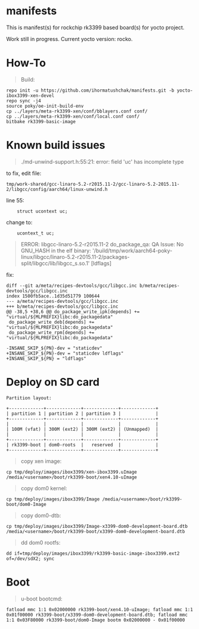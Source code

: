 # manifests
This is manifest(s) for rockchip rk3399 based board(s) for yocto project.

Work still in progress.
Current yocto version: rocko.

# How-To

> Build:
```
repo init -u https://github.com/ihormatushchak/manifests.git -b yocto-ibox3399-xen-devel
repo sync -j4
source poky/oe-init-build-env
cp ../layers/meta-rk3399-xen/conf/bblayers.conf conf/
cp ../layers/meta-rk3399-xen/conf/local.conf conf/
bitbake rk3399-basic-image
```

# Known build issues

> ./md-unwind-support.h:55:21: error: field 'uc' has incomplete type

to fix, edit file:
```
tmp/work-shared/gcc-linaro-5.2-r2015.11-2/gcc-linaro-5.2-2015.11-2/libgcc/config/aarch64/linux-unwind.h
```
line 55:
```
    struct ucontext uc;
```
change to:
```
    ucontext_t uc;
```

> ERROR: libgcc-linaro-5.2-r2015.11-2 do_package_qa: QA Issue: No GNU_HASH in the elf binary: '<path-to-yocto>/build/tmp/work/aarch64-poky-linux/libgcc/linaro-5.2-r2015.11-2/packages-split/libgcc/lib/libgcc_s.so.1' [ldflags]

fix:
```
diff --git a/meta/recipes-devtools/gcc/libgcc.inc b/meta/recipes-devtools/gcc/libgcc.inc
index 1500fb5ace..1d35d51779 100644
--- a/meta/recipes-devtools/gcc/libgcc.inc
+++ b/meta/recipes-devtools/gcc/libgcc.inc
@@ -38,5 +38,6 @@ do_package_write_ipk[depends] += "virtual/${MLPREFIX}libc:do_packagedata"
 do_package_write_deb[depends] += "virtual/${MLPREFIX}libc:do_packagedata"
 do_package_write_rpm[depends] += "virtual/${MLPREFIX}libc:do_packagedata"
 
-INSANE_SKIP_${PN}-dev = "staticdev"
+INSANE_SKIP_${PN}-dev = "staticdev ldflags"
+INSANE_SKIP_${PN} = "ldflags"
```
# Deploy on SD card

```
Partition layout:

+-------------+-------------+-------------+-------------+
| partition 1 | partition 2 | partition 3 |             |
+-------------+-------------+-------------+-------------+
|             |             |             |             |
| 100M (vfat) | 300M (ext2) | 300M (ext2) | (Unmapped)  |
|             |             |             |             |
+-------------+-------------+-------------+-------------+
| rk3399-boot | dom0-roots  |   reserved  |             |
+-------------+-------------+-------------+-------------+
```
> copy xen image:
```
cp tmp/deploy/images/ibox3399/xen-ibox3399.uImage /media/<username>/boot/rk3399-boot/xen4.10-uImage
```
> copy dom0 kernel:
```
cp tmp/deploy/images/ibox3399/Image /media/<username>/boot/rk3399-boot/dom0-Image
```
> copy dom0-dtb:
```
cp tmp/deploy/images/ibox3399/Image-x3399-dom0-development-board.dtb /media/<username>/boot/rk3399-boot/x3399-dom0-development-board.dtb
```
> dd dom0 rootfs:
```
dd if=tmp/deploy/images/ibox3399/rk3399-basic-image-ibox3399.ext2 of=/dev/sdX2; sync
```
# Boot
> u-boot bootcmd:
```
fatload mmc 1:1 0x02000000 rk3399-boot/xen4.10-uImage; fatload mmc 1:1 0x01f00000 rk3399-boot/x3399-dom0-development-board.dtb; fatload mmc 1:1 0x03F80000 rk3399-boot/dom0-Image bootm 0x02000000 - 0x01f00000
